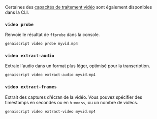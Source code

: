 Certaines des [capacités de traitement vidéo](../../../reference/reference/scripts/videos/) sont également disponibles dans la CLI.

### `video probe`

Renvoie le résultat de `ffprobe` dans la console.

```sh
genaiscript video probe myvid.mp4
```

### `video extract-audio`

Extraie l'audio dans un format plus léger, optimisé pour la transcription.

```sh
genaiscript video extract-audio myvid.mp4
```

### `video extract-frames`

Extrait des captures d'écran de la vidéo. Vous pouvez spécifier des timestamps en secondes ou en `h:mm:ss`, ou un nombre de vidéos.

```sh
genaiscript video extract-video myvid.mp4
```